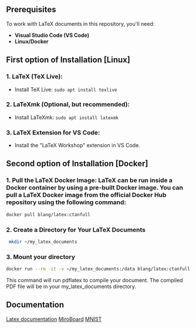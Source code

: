 ## Prerequisites

To work with LaTeX documents in this repository, you'll need:

- **Visual Studio Code (VS Code)**
- **Linux/Docker**

## First option of Installation [Linux]

### 1. LaTeX (TeX Live):

- Install TeX Live: `sudo apt install texlive`

### 2. LaTeXmk (Optional, but recommended):

- Install LaTeXmk: `sudo apt install latexmk`

### 3. LaTeX Extension for VS Code:

- Install the "LaTeX Workshop" extension in VS Code.

## Second option of Installation [Docker]

### 1. **Pull the LaTeX Docker Image**: LaTeX can be run inside a Docker container by using a pre-built Docker image. You can pull a LaTeX Docker image from the official Docker Hub repository using the following command:

   ```bash
   docker pull blang/latex:ctanfull
   ```
### 2. Create a Directory for Your LaTeX Documents
  ```bash
   mkdir ~/my_latex_documents
   ```
### 3. Mount your directory
   ```bash
   docker run --rm -it -v ~/my_latex_documents:/data blang/latex:ctanfull pdflatex your_document.tex
   ```
   This command will run pdflatex to compile your document. The compiled PDF file will be in your my_latex_documents directory.

## Documentation
[Latex documentation](https://www.latex-project.org/help/documentation/clsguide.pdf)
[MiroBoard](https://miro.com/app/board/uXjVNYsrpeE=/)
[MNIST](https://www.tensorflow.org/datasets/catalog/mnist?hl=pl)
